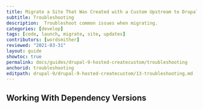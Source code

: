```yaml
---
title: Migrate a Site That Was Created with a Custom Upstream to Drupal 9
subtitle: Troubleshooting
description:  Troubleshoot common issues when migrating.
categories: [develop]
tags: [code, launch, migrate, site, updates]
contributors: [wordsmither]
reviewed: "2021-03-31"
layout: guide
showtoc: true
permalink: docs/guides/drupal-9-hosted-createcustom/troubleshooting
anchorid: troubleshooting
editpath: drupal-9/drupal-9-hosted-createcustom/13-troubleshooting.md
---
```


## Working With Dependency Versions

<Partial file="composer-updating.md" />

<Partial file="drupal-9/troubleshooting.md" />
